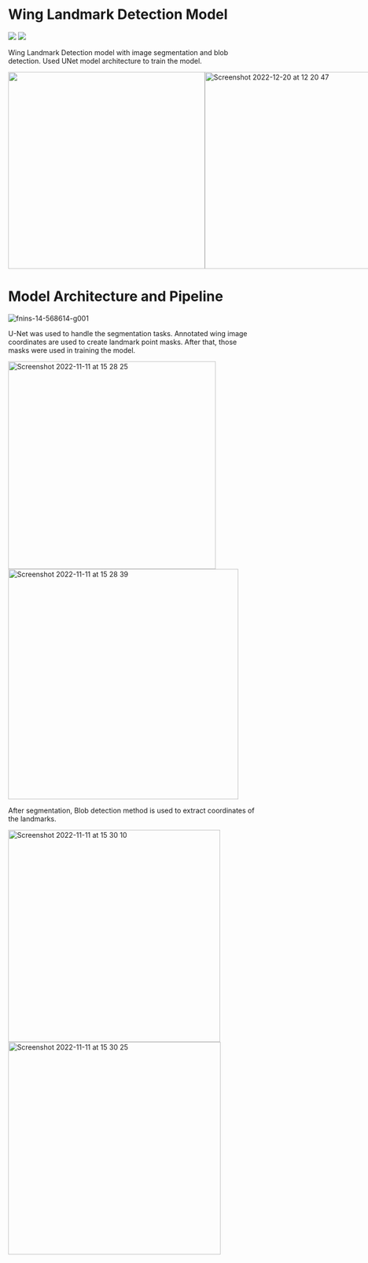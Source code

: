 # Wing Landmark Detection Model
<a href="#"><img src="https://img.shields.io/badge/PyTorch-1.13.0-red?logo=pytorch&style=for-the-badge" /></a>
<a href="#"><img src="https://img.shields.io/badge/OpenCV-4.6.0.66-green?logo=opencv&style=for-the-badge" /></a>

Wing Landmark Detection model with image segmentation and blob detection. Used UNet model architecture to train the model.

<div style="display:flex">
<img width="400" src="https://user-images.githubusercontent.com/78916039/208629811-dc99a25b-89fd-42ed-8507-0ae0a8e90ef1.png">
<img width="400" alt="Screenshot 2022-12-20 at 12 20 47" src="https://user-images.githubusercontent.com/78916039/208630572-53206a0e-b991-485e-b51f-9f9f0e466eba.png">
</div>



# Model Architecture and Pipeline

![fnins-14-568614-g001](https://user-images.githubusercontent.com/78916039/201339602-d70eb5bf-c28a-4f5a-87e4-25434e36ca0b.jpg)

U-Net was used to handle the segmentation tasks. Annotated wing image coordinates are used to create landmark point masks. After that, those masks were used in training the model. 

<img width="422" alt="Screenshot 2022-11-11 at 15 28 25" src="https://user-images.githubusercontent.com/78916039/201340675-762f426b-9b82-4991-8489-fc1e31dce950.png"><img width="468" alt="Screenshot 2022-11-11 at 15 28 39" src="https://user-images.githubusercontent.com/78916039/201340683-599f5ad3-8f64-46a4-bed6-ee209efc5350.png">

After segmentation, Blob detection method is used to extract coordinates of the landmarks.

<img width="431" alt="Screenshot 2022-11-11 at 15 30 10" src="https://user-images.githubusercontent.com/78916039/201341006-a5decead-418b-4595-903f-3d5889dc07d4.png"><img width="432" alt="Screenshot 2022-11-11 at 15 30 25" src="https://user-images.githubusercontent.com/78916039/201341027-7845a438-3bb1-492b-8629-c6000a9e3da7.png">
